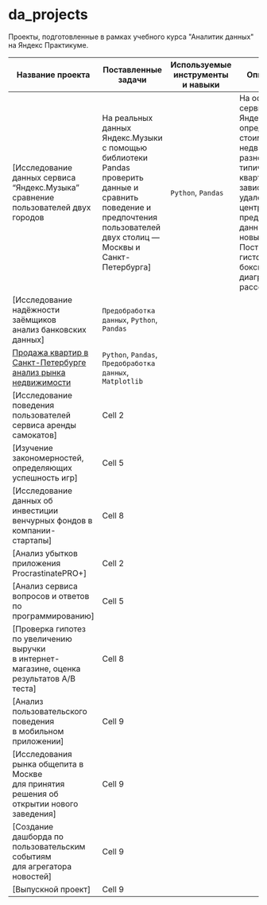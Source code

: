 # da_projects
Проекты, подготовленные в рамках учебного курса "Аналитик данных" на Яндекс Практикуме.

| Название проекта | Поставленные задачи | Используемые инструменты <br> и навыки | Описание проекта |
|----------|----------|----------|----------|
| [Исследование данных сервиса “Яндекс.Музыка” <br> сравнение пользователей двух городов    | На реальных данных Яндекс.Музыки c помощью библиотеки Pandas проверить данные и сравнить поведение и предпочтения пользователей двух столиц — Москвы и Санкт-Петербурга]   | `Python`,  `Pandas`   | На основе данных сервиса Яндекс.Недвижимость определена рыночная стоимость объектов недвижимости разного типа, типичные параметры квартир, в зависимости от удаленности от центра. Проведена предобработка данных. Добавлены новые данные. Построены гистограммы, боксплоты, диаграммы рассеивания. |
| [Исследование надёжности заёмщиков <br> анализ банковских данных]    | `Предобработка данных`, `Python`,  `Pandas`   |
|  [Продажа квартир в Санкт-Петербурге <br> анализ рынка недвижимости]()    |  `Python`,  `Pandas`, `Предобработка данных`, `Matplotlib`   |
| [Исследование поведения пользователей <br> сервиса аренды самокатов]   | Cell 2   |
| [Изучение закономерностей, <br> определяющих успешность игр]    | Cell 5   |
| [Исследование данных об инвестиции <br> венчурных фондов в компании-стартапы]    | Cell 8   |
| [Анализ убытков приложения ProcrastinatePRO+]    | Cell 2   |
| [Анализ сервиса вопросов и ответов <br> по программированию]    | Cell 5   |
| [Проверка гипотез по увеличению выручки <br> в интернет-магазине, оценка результатов A/B теста]    | Cell 8   |
| [Анализ пользовательского поведения <br> в мобильном приложении]   | Cell 9   |
| [Исследования рынка общепита в Москве <br>для принятия решения об открытии нового заведения]   | Cell 9   ||
| [Создание дашборда по пользовательским событиям <br> для агрегатора новостей]   | Cell 9   |
| [Выпускной проект]   | Cell 9   |
